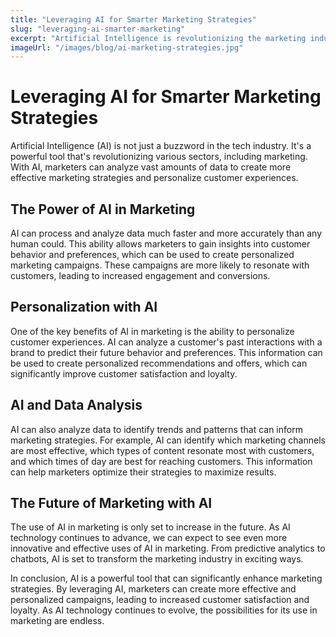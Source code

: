 ```yaml
---
title: "Leveraging AI for Smarter Marketing Strategies"
slug: "leveraging-ai-smarter-marketing"
excerpt: "Artificial Intelligence is revolutionizing the marketing industry. Learn how AI can analyze data to create more effective marketing strategies and personalize customer experiences."
imageUrl: "/images/blog/ai-marketing-strategies.jpg"
---
```


# Leveraging AI for Smarter Marketing Strategies

Artificial Intelligence (AI) is not just a buzzword in the tech industry. It's a powerful tool that's revolutionizing various sectors, including marketing. With AI, marketers can analyze vast amounts of data to create more effective marketing strategies and personalize customer experiences.

## The Power of AI in Marketing

AI can process and analyze data much faster and more accurately than any human could. This ability allows marketers to gain insights into customer behavior and preferences, which can be used to create personalized marketing campaigns. These campaigns are more likely to resonate with customers, leading to increased engagement and conversions.

## Personalization with AI

One of the key benefits of AI in marketing is the ability to personalize customer experiences. AI can analyze a customer's past interactions with a brand to predict their future behavior and preferences. This information can be used to create personalized recommendations and offers, which can significantly improve customer satisfaction and loyalty.

## AI and Data Analysis

AI can also analyze data to identify trends and patterns that can inform marketing strategies. For example, AI can identify which marketing channels are most effective, which types of content resonate most with customers, and which times of day are best for reaching customers. This information can help marketers optimize their strategies to maximize results.

## The Future of Marketing with AI

The use of AI in marketing is only set to increase in the future. As AI technology continues to advance, we can expect to see even more innovative and effective uses of AI in marketing. From predictive analytics to chatbots, AI is set to transform the marketing industry in exciting ways.

In conclusion, AI is a powerful tool that can significantly enhance marketing strategies. By leveraging AI, marketers can create more effective and personalized campaigns, leading to increased customer satisfaction and loyalty. As AI technology continues to evolve, the possibilities for its use in marketing are endless.





